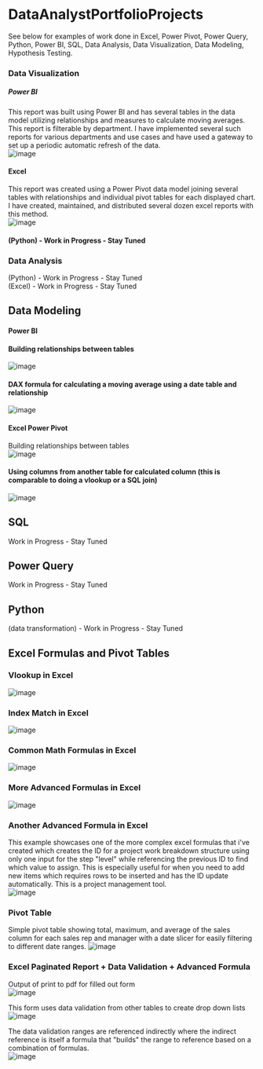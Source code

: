 # DataAnalystPortfolioProjects
See below for examples of work done in Excel, Power Pivot, Power Query, Python, Power BI, SQL, Data Analysis, Data Visualization, Data Modeling, Hypothesis Testing.

### Data Visualization  
##### Power BI  
This report was built using Power BI and has several tables in the data model utilizing relationships and measures to calculate moving averages. This report is filterable by department. I have implemented several such reports for various departments and use cases and have used a gateway to set up a periodic automatic refresh of the data.    
![image](https://user-images.githubusercontent.com/68308182/209892716-f62e0f0d-9f2c-4367-b678-6519a04a643f.png)

#### Excel  
This report was created using a Power Pivot data model joining several tables with relationships and individual pivot tables for each displayed chart. I have created, maintained, and distributed several dozen excel reports with this method.  
![image](https://user-images.githubusercontent.com/68308182/211935245-ca30989b-2e5f-4b00-9a6c-9d3c4228e316.png)

#### (Python) - Work in Progress - Stay Tuned  

### Data Analysis  
(Python) - Work in Progress - Stay Tuned  
(Excel) - Work in Progress - Stay Tuned  

## Data Modeling  
#### Power BI    
  
#### Building relationships between tables  
![image](https://user-images.githubusercontent.com/68308182/209892886-fb932ea6-cd07-4666-a552-ef434aea25e6.png)  
  
#### DAX formula for calculating a moving average using a date table and relationship  
![image](https://user-images.githubusercontent.com/68308182/209893226-1447efed-c2ac-4c18-8707-2f753deddb0c.png)  



#### Excel Power Pivot  
Building relationships between tables  
![image](https://user-images.githubusercontent.com/68308182/211897509-5ca9d6d5-03e9-4466-bd88-6985119accfc.png)
  
#### Using columns from another table for calculated column (this is comparable to doing a vlookup or a SQL join)  
![image](https://user-images.githubusercontent.com/68308182/211897789-a75b368b-7f54-474a-896c-3cfca251a2fc.png)


## SQL  
Work in Progress - Stay Tuned  

## Power Query  
Work in Progress - Stay Tuned  

## Python  
(data transformation) - Work in Progress - Stay Tuned  


## Excel Formulas and Pivot Tables  

### Vlookup in Excel  
![image](https://user-images.githubusercontent.com/68308182/209589595-bc4042ed-06cf-459f-b38f-5296ca723f95.png)  

### Index Match in Excel  
![image](https://user-images.githubusercontent.com/68308182/209590000-abb79309-e855-4248-a88f-9711a0ef00a0.png)  
  
### Common Math Formulas in Excel  
![image](https://user-images.githubusercontent.com/68308182/210663621-eec3e725-aafb-485a-b21a-24391c65b109.png)
  
### More Advanced Formulas in Excel  
![image](https://user-images.githubusercontent.com/68308182/210662426-6fa27d67-915f-4d00-95f0-81af2bb1d43e.png)
  
### Another Advanced Formula in Excel  
This example showcases one of the more complex excel formulas that i've created which creates the ID for a project work breakdown structure using only one input for the step "level" while referencing the previous ID to find which value to assign. This is especially useful for when you need to add new items which requires rows to be inserted and has the ID update automatically. This is a project management tool.  
![image](https://user-images.githubusercontent.com/68308182/210662853-8b18b8fb-f3a2-4047-a13f-55e95df19020.png)

### Pivot Table  
Simple pivot table showing total, maximum, and average of the sales column for each sales rep and manager with a date slicer for easily filtering to different date ranges. 
![image](https://user-images.githubusercontent.com/68308182/211168002-0b80fae7-66c2-4965-86f0-ddc8acb68311.png)

### Excel Paginated Report + Data Validation + Advanced Formula  
Output of print to pdf for filled out form   
![image](https://user-images.githubusercontent.com/68308182/212389698-19a5a8ce-bd8e-4b3c-a4b1-b947a48693af.png)
  
This form uses data validation from other tables to create drop down lists  
![image](https://user-images.githubusercontent.com/68308182/212389860-230cb4d5-9e29-4562-9f61-361fa35c1f79.png)
  
The data validation ranges are referenced indirectly where the indirect reference is itself a formula that "builds" the range to reference based on a combination of formulas.  
![image](https://user-images.githubusercontent.com/68308182/212390318-10f40cff-6c70-4c76-bf86-b76a9608ec5f.png)

